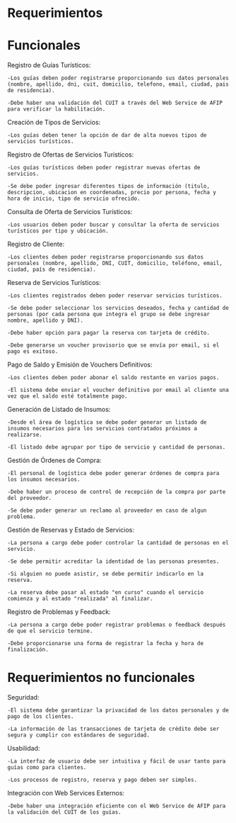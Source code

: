 # Requerimientos

# Funcionales

Registro de Guías Turísticos:

    -Los guías deben poder registrarse proporcionando sus datos personales (nombre, apellido, dni, cuit, domicilio, telefono, email, ciudad, pais de residencia).

    -Debe haber una validación del CUIT a través del Web Service de AFIP para verificar la habilitación.

Creación de Tipos de Servicios:

    -Los guías deben tener la opción de dar de alta nuevos tipos de servicios turísticos.

Registro de Ofertas de Servicios Turísticos:

    -Los guías turísticos deben poder registrar nuevas ofertas de servicios.

    -Se debe poder ingresar diferentes tipos de información (titulo, descripcion, ubicacion en coordenadas, precio por persona, fecha y hora de inicio, tipo de servicio ofrecido.

Consulta de Oferta de Servicios Turísticos:

    -Los usuarios deben poder buscar y consultar la oferta de servicios turísticos por tipo y ubicación.

Registro de Cliente:

    -Los clientes deben poder registrarse proporcionando sus datos personales (nombre, apellido, DNI, CUIT, domicilio, teléfono, email, ciudad, país de residencia).

Reserva de Servicios Turísticos:

    -Los clientes registrados deben poder reservar servicios turísticos.
  
    -Se debe poder seleccionar los servicios deseados, fecha y cantidad de personas (por cada persona que integra el grupo se debe ingresar nombre, apellido y DNI).
  
    -Debe haber opción para pagar la reserva con tarjeta de crédito.
  
    -Debe generarse un voucher provisorio que se envía por email, si el pago es exitoso.

Pago de Saldo y Emisión de Vouchers Definitivos:

    -Los clientes deben poder abonar el saldo restante en varios pagos.
  
    -El sistema debe enviar el voucher definitivo por email al cliente una vez que el saldo esté totalmente pago.

Generación de Listado de Insumos:

    -Desde el área de logística se debe poder generar un listado de insumos necesarios para los servicios contratados próximos a realizarse.
  
    -El listado debe agrupar por tipo de servicio y cantidad de personas.

Gestión de Órdenes de Compra:

    -El personal de logística debe poder generar órdenes de compra para los insumos necesarios.
  
    -Debe haber un proceso de control de recepción de la compra por parte del proveedor.
  
    -Se debe poder generar un reclamo al proveedor en caso de algun problema.

Gestión de Reservas y Estado de Servicios:

    -La persona a cargo debe poder controlar la cantidad de personas en el servicio.
  
    -Se debe permitir acreditar la identidad de las personas presentes.
  
    -Si alguien no puede asistir, se debe permitir indicarlo en la reserva.

    -La reserva debe pasar al estado "en curso" cuando el servicio comienza y al estado "realizada" al finalizar.

Registro de Problemas y Feedback:

    -La persona a cargo debe poder registrar problemas o feedback después de que el servicio termine.
  
    -Debe proporcionarse una forma de registrar la fecha y hora de finalización.

# Requerimientos no funcionales

Seguridad:

    -El sistema debe garantizar la privacidad de los datos personales y de pago de los clientes.
  
    -La información de las transacciones de tarjeta de crédito debe ser segura y cumplir con estándares de seguridad.

Usabilidad:

    -La interfaz de usuario debe ser intuitiva y fácil de usar tanto para guías como para clientes.
  
    -Los procesos de registro, reserva y pago deben ser simples.

Integración con Web Services Externos:

    -Debe haber una integración eficiente con el Web Service de AFIP para la validación del CUIT de los guías.
